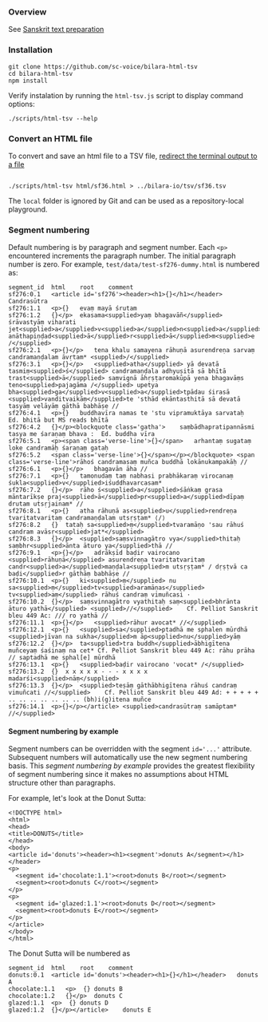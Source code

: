 ### Overview
See [Sanskrit text preparation](https://github.com/suttacentral/bilara-data/wiki/Sanskrit-text-preparation)

### Installation
```
git clone https://github.com/sc-voice/bilara-html-tsv
cd bilara-html-tsv
npm install
```

Verify instalation by running the `html-tsv.js` script to display
command options:

```
./scripts/html-tsv --help
```

### Convert an HTML file

To convert and save an html file to a TSV file, 
[redirect the terminal output to a file](https://askubuntu.com/questions/420981/how-do-i-save-terminal-output-to-a-file)
```

./scripts/html-tsv html/sf36.html > ../bilara-io/tsv/sf36.tsv

```

The `local` folder is ignored by Git and can be used as a repository-local 
playground.

### Segment numbering
Default numbering is by paragraph and segment number. 
Each `<p>` encountered increments the paragraph number.
The initial paragraph number is zero.
For example, `test/data/test-sf276-dummy.html` is numbered as:

```
segment_id	html	root	comment
sf276:0.1	<article id='sf276'><header><h1>{}</h1></header>	Candrasūtra	
sf276:1.1	<p>{}	evaṃ mayā śrutam	
sf276:1.2	{}</p>	ekasama<supplied>yaṃ bhagavāñ</supplied> śrāvastyāṃ viharati jet<supplied>a</supplied>v<supplied>a</supplied>n<supplied>a</supplied> anāthapiṇḍad<supplied>ā</supplied>r<supplied>ā</supplied>m<supplied>e /</supplied>	
sf276:2.1	<p>{}</p>	tena khalu samayena rāhuṇā asurendreṇa sarvaṃ candramaṇḍalam āvṛtam* <supplied>/</supplied>	
sf276:3.1	<p>{}</p>	<supplied>atha</supplied> yā devatā tasmiṃ<supplied>ś</supplied> candramaṇḍala adhyuṣitā sā bhītā trast<supplied>ā</supplied> saṃvignā āhṛṣṭaromakūpā yena bhagavāṃs teno<supplied>pajagāma /</supplied> upetya bha<supplied>ga</supplied>v<supplied>a</supplied>tpādau śirasā <supplied>vanditvaikāṃ</supplied>te 'sthād ekāntasthitā sā devatā tasyāṃ velāyāṃ gāthā babhāṣe //	
sf276:4.1	<p>{}	buddhavīra namas te 'stu vipramuktāya sarvataḥ	Ed. bhitā but MS reads bhītā
sf276:4.2	{}</p><blockquote class='gatha'>	saṃbādhapratipannāsmi tasya me śaraṇaṃ bhava :	Ed. buddha vīra
sf276:5.1	<p><span class='verse-line'>{}</span>	arhantaṃ sugataṃ loke candramāḥ śaraṇaṃ gataḥ	
sf276:5.2	<span class='verse-line'>{}</span></p></blockquote>	<span class='verse-line'>rāhoś candramasaṃ muñca buddhā lokānukampakāḥ //	
sf276:6.1	<p>{}</p>	bhagavān āha //	
sf276:7.1	<p>{}	tamonudaṃ taṃ nabhasi prabhākaraṃ virocanaṃ śukla<supplied>v</supplied>iśuddhavarcasam*	
sf276:7.2	{}</p>	rāho ś<supplied>a</supplied>śāṅkaṃ grasa māntarīkṣe praj<supplied>ā</supplied>pr<supplied>a</supplied>dīpaṃ drutam utsṛjainam* //	
sf276:8.1	<p>{}	atha rāhuṇā as<supplied>u</supplied>rendreṇa tvaritatvaritaṃ candramaṇḍalam utsṛṣṭam* ⟨/⟩	
sf276:8.2	{}	tataḥ sa<supplied>ṃ</supplied>tvaramāṇo 'sau rāhuś candram avāsṛ<supplied>jat*</supplied>	
sf276:8.3	{}</p>	<supplied>saṃsvinnagātro vya</supplied>thitaḥ saṃbhr<supplied>ānta āturo ya</supplied>thā //	
sf276:9.1	<p>{}</p>	adrākṣīd baḍir vairocano <supplied>rāhuṇā</supplied> asurendreṇa tvaritatvaritaṃ candr<supplied>a</supplied>maṇḍala<supplied>m utsṛṣṭam* / dṛṣṭvā ca baḍi</supplied>r gāthāṃ babhāṣe //	
sf276:10.1	<p>{}	ki<supplied>ṃ</supplied> nu sa<supplied>ṃ</supplied>tv<supplied>aramāṇas</supplied> tv<supplied>aṃ</supplied> rāhuś candraṃ vimuñcasi ·	
sf276:10.2	{}</p>	saṃsvinnagātro vyathitaḥ saṃ<supplied>bhrānta āturo yathā</supplied> <supplied>//</supplied>	Cf. Pelliot Sanskrit bleu 449 Ac: /// ro yathā //
sf276:11.1	<p>{}</p>	<supplied>rāhur avocat* //</supplied>	
sf276:12.1	<p>{}	<supplied>sa</supplied>ptadhā me sphalen mūrdhā <supplied>jīvan na sukha</supplied>m āp<supplied>nu</supplied>yāṃ	
sf276:12.2	{}</p>	ta<supplied>tra buddh</supplied>ābhigītena muñceyaṃ śaśinaṃ na cet*	Cf. Pelliot Sanskrit bleu 449 Ac: rāhu prāha // saptadhā me sphal[e] mūrdhā
sf276:13.1	<p>{}	<supplied>baḍir vairocano 'vocat* /</supplied>	
sf276:13.2	{}	x x x x x - - - x x x x madarśi<supplied>nāṃ</supplied>	
sf276:13.3	{}</p>	<supplied>teṣāṃ gāthābhigītena rāhuś candraṃ vimuñcati //</supplied>	Cf. Pelliot Sanskrit bleu 449 Ad: + + + + + .. .. .. .. .. .. .. (bh)i(g)itena muñce
sf276:14.1	<p>{}</p></article>	<supplied>candrasūtraṃ samāptam* //</supplied>	
```

#### Segment numbering by example
Segment numbers can be overridden with the segment `id='...'` attribute.
Subsequent numbers will automatically use the new segment numbering basis.
This _segment numbering by example_ provides the greatest flexibility of
segment numbering since it makes no assumptions about HTML
structure other than paragraphs.

For example, let's look at the Donut Sutta:
```
<!DOCTYPE html>
<html>
<head>
<title>DONUTS</title>
</head>
<body>
<article id='donuts'><header><h1><segment'>donuts A</segment></h1></header>
<p>
  <segment id='chocolate:1.1'><root>donuts B</root></segment>
  <segment><root>donuts C</root></segment>
</p>
<p>
  <segment id='glazed:1.1'><root>donuts D</root></segment>
  <segment><root>donuts E</root></segment>
</p>
</article>
</body>
</html>
```

The Donut Sutta will be numbered as

```
segment_id	html	root	comment
donuts:0.1	<article id='donuts'><header><h1>{}</h1></header>	donuts A	
chocolate:1.1	<p>  {}	donuts B	
chocolate:1.2	{}</p>	donuts C	
glazed:1.1	<p>  {}	donuts D	
glazed:1.2	{}</p></article>	donuts E	
```

